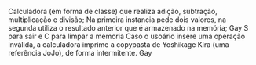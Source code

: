 Calculadora (em forma de classe) que realiza adição, subtração, multiplicação e divisão;
Na primeira instancia pede dois valores, na segunda utiliza o resultado anterior que é armazenado na memória;
Gay
S para sair e C para limpar a memoria
Caso o usoário insere uma operação inválida, a calculadora imprime a copypasta de Yoshikage Kira (uma referência JoJo), de forma intermitente.
Gay
